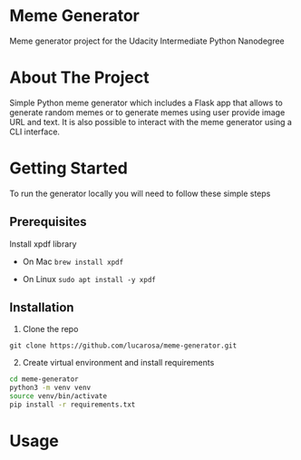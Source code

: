 # Meme Generator
Meme generator project for the Udacity Intermediate Python Nanodegree

# About The Project
Simple Python meme generator which includes a Flask app that allows to generate random memes or to generate memes using user provide image URL and text. It is also possible to interact with the meme generator using a CLI interface.

# Getting Started
To run the generator locally you will need to follow these simple steps

## Prerequisites
Install xpdf library

* On Mac
```brew install xpdf```

* On Linux
```sudo apt install -y xpdf```

## Installation
1. Clone the repo
```
git clone https://github.com/lucarosa/meme-generator.git
```

2. Create virtual environment and install requirements
```sh
cd meme-generator
python3 -m venv venv
source venv/bin/activate
pip install -r requirements.txt
```

# Usage


